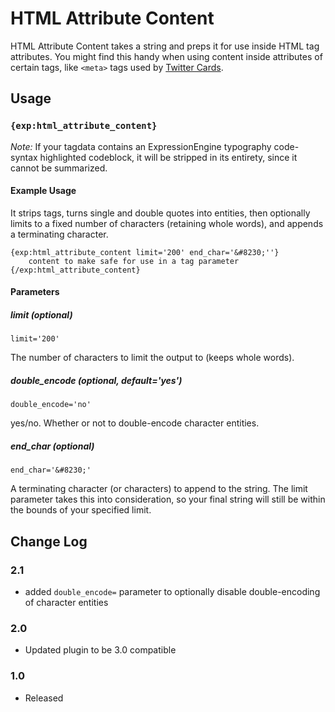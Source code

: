 # HTML Attribute Content

HTML Attribute Content takes a string and preps it for use inside HTML tag attributes. You might find this handy when using content inside attributes of certain tags, like `<meta>` tags used by [Twitter Cards](https://dev.twitter.com/docs/cards).

## Usage

### `{exp:html_attribute_content}`

*Note:* If your tagdata contains an ExpressionEngine typography code-syntax highlighted codeblock, it will be stripped in its entirety, since it cannot be summarized.

#### Example Usage

It strips tags, turns single and double quotes into entities, then optionally limits to a fixed number of characters (retaining whole words), and appends a terminating character.

```
{exp:html_attribute_content limit='200' end_char='&#8230;''}
	content to make safe for use in a tag parameter
{/exp:html_attribute_content}
```

#### Parameters

##### limit (optional)

`limit='200'`

The number of characters to limit the output to (keeps whole words).

##### double_encode (optional, default='yes')

`double_encode='no'`

yes/no. Whether or not to double-encode character entities.

##### end_char (optional)

`end_char='&#8230;'`

A terminating character (or characters) to append to the string. The limit parameter takes this into consideration, so your final string will still
be within the bounds of your specified limit.

## Change Log

### 2.1

- added `double_encode=` parameter to optionally disable double-encoding of character entities

### 2.0

- Updated plugin to be 3.0 compatible

### 1.0

- Released
